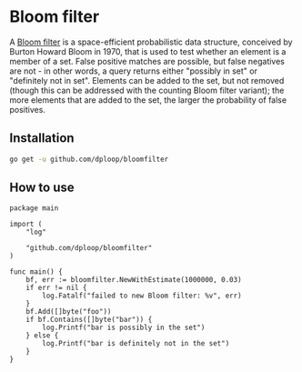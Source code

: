 # Bloom filter

A [Bloom filter](https://en.wikipedia.org/wiki/Bloom_filter) is a space-efficient
probabilistic data structure, conceived by Burton Howard Bloom in 1970, that is
used to test whether an element is a member of a set. False positive matches are
possible, but false negatives are not - in other words, a query returns either
"possibly in set" or "definitely not in set". Elements can be added to the set, but
not removed (though this can be addressed with the counting Bloom filter variant);
the more elements that are added to the set, the larger the probability of false positives.

## Installation

```bash
go get -u github.com/dploop/bloomfilter
```

## How to use

```golang
package main

import (
	"log"

	"github.com/dploop/bloomfilter"
)

func main() {
	bf, err := bloomfilter.NewWithEstimate(1000000, 0.03)
	if err != nil {
		log.Fatalf("failed to new Bloom filter: %v", err)
	}
	bf.Add([]byte("foo"))
	if bf.Contains([]byte("bar")) {
		log.Printf("bar is possibly in the set")
	} else {
		log.Printf("bar is definitely not in the set")
	}
}
```
